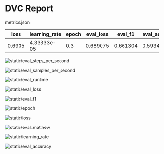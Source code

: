 # DVC Report

metrics.json

|   loss |   learning_rate |   epoch |   eval_loss |   eval_f1 |   eval_accuracy |   eval_matthew |   eval_runtime |   eval_samples_per_second |   eval_steps_per_second |   step |
|--------|-----------------|---------|-------------|-----------|-----------------|----------------|----------------|---------------------------|-------------------------|--------|
| 0.6935 |     4.33333e-05 |     0.3 |    0.689075 |  0.661304 |        0.593405 |       0.236571 |        75.5342 |                    426.35 |                   2.224 |      2 |

![static/eval_steps_per_second](static/eval_steps_per_second.png)

![static/eval_samples_per_second](static/eval_samples_per_second.png)

![static/eval_runtime](static/eval_runtime.png)

![static/eval_loss](static/eval_loss.png)

![static/eval_f1](static/eval_f1.png)

![static/epoch](static/epoch.png)

![static/loss](static/loss.png)

![static/eval_matthew](static/eval_matthew.png)

![static/learning_rate](static/learning_rate.png)

![static/eval_accuracy](static/eval_accuracy.png)
